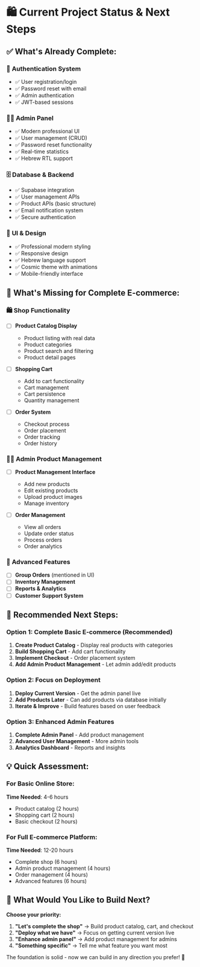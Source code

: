 # 🛍️ Current Project Status & Next Steps

## ✅ **What's Already Complete:**

### 🔐 **Authentication System**
- ✅ User registration/login
- ✅ Password reset with email
- ✅ Admin authentication
- ✅ JWT-based sessions

### 👨‍💼 **Admin Panel**
- ✅ Modern professional UI
- ✅ User management (CRUD)
- ✅ Password reset functionality
- ✅ Real-time statistics
- ✅ Hebrew RTL support

### 🗄️ **Database & Backend**
- ✅ Supabase integration
- ✅ User management APIs
- ✅ Product APIs (basic structure)
- ✅ Email notification system
- ✅ Secure authentication

### 🎨 **UI & Design**
- ✅ Professional modern styling
- ✅ Responsive design
- ✅ Hebrew language support
- ✅ Cosmic theme with animations
- ✅ Mobile-friendly interface

## 🚧 **What's Missing for Complete E-commerce:**

### 🛍️ **Shop Functionality**
- [ ] **Product Catalog Display**
  - Product listing with real data
  - Product categories
  - Product search and filtering
  - Product detail pages

- [ ] **Shopping Cart**
  - Add to cart functionality
  - Cart management
  - Cart persistence
  - Quantity management

- [ ] **Order System**
  - Checkout process
  - Order placement
  - Order tracking
  - Order history

### 👨‍💼 **Admin Product Management**
- [ ] **Product Management Interface**
  - Add new products
  - Edit existing products
  - Upload product images
  - Manage inventory

- [ ] **Order Management**
  - View all orders
  - Update order status
  - Process orders
  - Order analytics

### 💫 **Advanced Features**
- [ ] **Group Orders** (mentioned in UI)
- [ ] **Inventory Management**
- [ ] **Reports & Analytics**
- [ ] **Customer Support System**

## 🎯 **Recommended Next Steps:**

### **Option 1: Complete Basic E-commerce (Recommended)**
1. **Create Product Catalog** - Display real products with categories
2. **Build Shopping Cart** - Add cart functionality
3. **Implement Checkout** - Order placement system
4. **Add Admin Product Management** - Let admin add/edit products

### **Option 2: Focus on Deployment**
1. **Deploy Current Version** - Get the admin panel live
2. **Add Products Later** - Can add products via database initially
3. **Iterate & Improve** - Build features based on user feedback

### **Option 3: Enhanced Admin Features**
1. **Complete Admin Panel** - Add product management
2. **Advanced User Management** - More admin tools
3. **Analytics Dashboard** - Reports and insights

## 💡 **Quick Assessment:**

### **For Basic Online Store:**
**Time Needed**: 4-6 hours
- Product catalog (2 hours)
- Shopping cart (2 hours) 
- Basic checkout (2 hours)

### **For Full E-commerce Platform:**
**Time Needed**: 12-20 hours
- Complete shop (6 hours)
- Admin product management (4 hours)
- Order management (4 hours)
- Advanced features (6 hours)

## 🚀 **What Would You Like to Build Next?**

**Choose your priority:**

1. **"Let's complete the shop"** → Build product catalog, cart, and checkout
2. **"Deploy what we have"** → Focus on getting current version live  
3. **"Enhance admin panel"** → Add product management for admins
4. **"Something specific"** → Tell me what feature you want most

The foundation is solid - now we can build in any direction you prefer! 🎯
